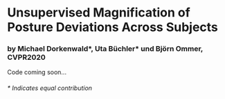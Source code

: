 # Unsupervised Magnification of Posture Deviations Across Subjects
### by Michael Dorkenwald*, Uta Büchler* und Björn Ommer, CVPR2020

Code coming soon...

###### * Indicates equal contribution
